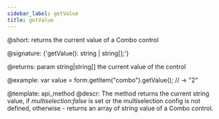 ```yaml
---
sidebar_label: getValue
title: getValue
---          
```


@short: returns the current value of a Combo control

@signature: {'getValue(): string | string[];'}

@returns:
param   string|string[]     the current value of the control

@example:
var value = form.getItem("combo").getValue();
// -> "2"



@template: api_method
@descr:
The method returns the current string value, if *multiselection:false* is set or the multiselection
config is not defined, otherwise - returns an array of string value of a Combo control.


